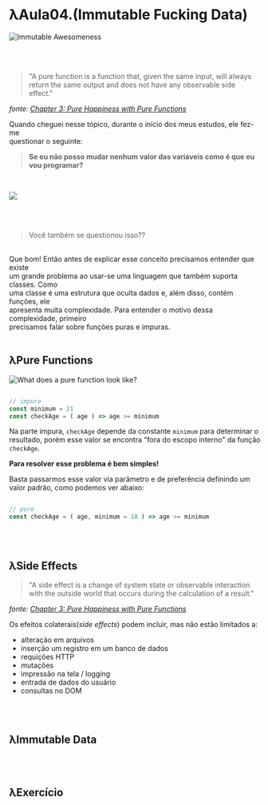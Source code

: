 # λAula04.(Immutable Fucking Data)

![Immutable Awesomeness](http://i.imgur.com/l4JkguX.jpg)

<br>
<br>

> "A pure function is a function that, given the same input, will 
> always return the same output and does not have any observable side effect."

*fonte: [Chapter 3: Pure Happiness with Pure Functions](https://github.com/MostlyAdequate/mostly-adequate-guide/blob/master/ch3.md)*

Quando cheguei nesse tópico, durante o início dos meus estudos, ele fez-me <br> 
 questionar o seguinte:

> **Se eu não posso mudar nenhum valor das variáveis como é que eu vou programar?**

<br>

![](http://www.reactiongifs.com/r/hmmrhed.gif)

<br>
<br>

> Você também se questionou isso??

<br>
Que bom! Então antes de explicar esse conceito precisamos entender que existe <br> 
um grande problema ao usar-se uma linguagem que também suporta classes. Como <br> 
uma classe é uma estrutura que oculta dados e, além disso, contém funções, ele <br> 
apresenta muita complexidade. Para entender o motivo dessa complexidade, primeiro <br> 
precisamos falar sobre funções puras e impuras.


<br> 
<br> 

## λPure Functions

![What does a pure function look like?](http://i.imgur.com/frhBrUH.jpg)

```js

// impure
const minimum = 21
const checkAge = ( age ) => age >= minimum

```

Na parte impura, `checkAge` depende da constante `minimum` para determinar o <br> 
resultado, porém esse valor se encontra "fora do escopo interno" da função `checkAge`. 

**Para resolver esse problema é bem simples!**

Basta passarmos esse valor via parâmetro e de preferência definindo um <br> 
valor padrão, como podemos ver abaixo:


```js

// pure
const checkAge = ( age, minimum = 18 ) => age >= minimum

```

<br>
<br>

## λSide Effects

> "A side effect is a change of system state or observable interaction 
> with the outside world that occurs during the calculation of a result."

*fonte: [Chapter 3: Pure Happiness with Pure Functions](https://github.com/MostlyAdequate/mostly-adequate-guide/blob/master/ch3.md)*

Os efeitos colaterais(*side effects*) podem incluir, mas não estão limitados a:

- alteração em arquivos
- inserção um registro em um banco de dados
- requições HTTP
- mutações
- impressão na tela / logging
- entrada de dados do usuário
- consultas no DOM


<br>
<br>

## λImmutable Data 


<br>
<br>

## λExercício

